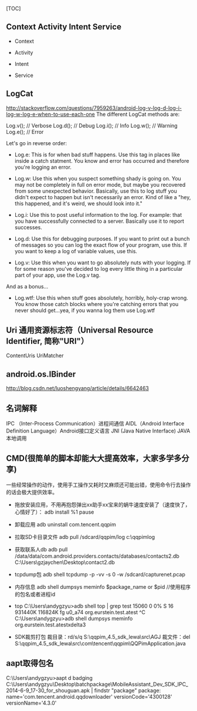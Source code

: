 
[TOC]

## Context Activity Intent Service

- Context

- Activity

- Intent

- Service

## LogCat
http://stackoverflow.com/questions/7959263/android-log-v-log-d-log-i-log-w-log-e-when-to-use-each-one
The different LogCat methods are:

Log.v(); // Verbose
Log.d(); // Debug
Log.i(); // Info
Log.w(); // Warning
Log.e(); // Error

Let's go in reverse order:

- Log.e: This is for when bad stuff happens. Use this tag in places like inside a catch statment. You know and error has occurred and therefore you're logging an error.

- Log.w: Use this when you suspect something shady is going on. You may not be completely in full on error mode, but maybe you recovered from some unexpected behavior. Basically, use this to log stuff you didn't expect to happen but isn't necessarily an error. Kind of like a "hey, this happened, and it's weird, we should look into it."

- Log.i: Use this to post useful information to the log. For example: that you have successfully connected to a server. Basically use it to report successes.

- Log.d: Use this for debugging purposes. If you want to print out a bunch of messages so you can log the exact flow of your program, use this. If you want to keep a log of variable values, use this.

- Log.v: Use this when you want to go absolutely nuts with your logging. If for some reason you've decided to log every little thing in a particular part of your app, use the Log.v tag.

And as a bonus...

- Log.wtf: Use this when stuff goes absolutely, horribly, holy-crap wrong. You know those catch blocks where you're catching errors that you never should get...yea, if you wanna log them use Log.wtf

## Uri 通用资源标志符（Universal Resource Identifier, 简称"URI"）
ContentUris
UriMatcher

## android.os.IBinder
http://blog.csdn.net/luoshengyang/article/details/6642463


## 名词解释
IPC （Inter-Process Communication）进程间通信
AIDL（Android Interface Definition Language）Android接口定义语言
JNI (Java Native Interface) JAVA本地调用

## CMD(很简单的脚本却能大大提高效率，大家多学多分享)

一些经常操作的动作，使用手工操作又耗时又麻烦还可能出错，使用命令行去操作的话会极大提供效率。

- 拖放安装应用，不用再抱怨弹出xx助手xx宝来的蜗牛速度安装了（速度快了，心情好了）：
adb install %1
pause
 
- 卸载应用
adb uninstall com.tencent.qqpim
 
- 拉取SD卡目录文件
adb pull /sdcard/qqpim/log c:\qqpimlog
 
- 获取联系人db
adb pull /data/data/com.android.providers.contacts/databases/contacts2.db C:\Users\gzjaychen\Desktop\contact2.db
 
- tcpdump包
adb shell tcpdump -p -vv -s 0 -w /sdcard/capturenet.pcap

- 内存信息
adb shell dumpsys meminfo $package_name or $pid    //使用程序的包名或者进程id 

- top 
C:\Users\andygzyu>adb shell top | grep test
15060  0   0% S    16 931440K 116824K  fg u0_a74   org.eurstein.test.atest
^C
C:\Users\andygzyu>adb shell dumpsys meminfo org.eurstein.test.atestxdelta3

- SDK裁剪打包
裁目录：rd/s/q S:\qqpim_4.5_sdk_lewa\src\AGJ
裁文件：del S:\qqpim_4.5_sdk_lewa\src\com\tencent\qqpim\QQPimApplication.java
 
## aapt取得包名
C:\Users\andygzyu>aapt d badging C:\Users\andygzyu\Desktop\batchpackage\MobileAssistant_Dev_SDK_IPC_2014-6-9_17-30_for_shouguan.apk | findstr "package"
package: name='com.tencent.android.qqdownloader' versionCode='4300128' versionName='4.3.0'


